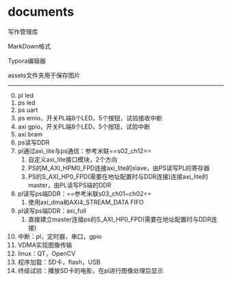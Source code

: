 # documents
写作管理库

MarkDown格式

Typora编辑器

assets文件夹用于保存图片

---

0.  pl led
1.  ps led
2.  ps uart
3.  ps emio，开关PL端8个LED，5个按钮，试验接收中断
4.  axi gpio，开关PL端8个LED，5个按钮，试验中断
5.  axi bram
6.  ps读写DDR
7.  pl通过axi_lite与ps通信：参考米联==s02_ch12==
    1.  自定义axi_lite接口模块，2个方向
    2.  PS的M_AXI_HPM0_FPD连接axi_lite的slave，由PS读写PL的寄存器
    3.  PS的S_AXI_HP0_FPD(需要在地址配置时与DDR连接)连接axi_lite的master，由PL读写PS端的DDR
8.  pl读写ps端DDR：==参考米联s03_ch01~ch02==
    1.  使用axi_dma和AXI4_STREAM_DATA FIFO
9.  pl读写ps端DDR：axi_full
    1.  直接建立master连接ps的S_AXI_HP0_FPD(需要在地址配置时与DDR连接)
10.  中断：pl，定时器，串口，gpio
11.  VDMA实现图像传输
12.  linux：QT，OpenCV
13.  程序加载：SD卡，flash，USB
14.  终级试验：播放SD卡的电影，在pl进行图像处理后显示